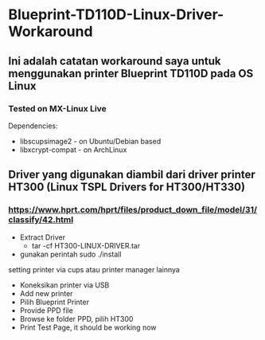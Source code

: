 # Blueprint-TD110D-Linux-Driver-Workaround

## Ini adalah catatan workaround saya untuk menggunakan printer Blueprint TD110D pada OS Linux
### Tested on MX-Linux Live

Dependencies:
- libscupsimage2 - on Ubuntu/Debian based
- libxcrypt-compat - on ArchLinux

## Driver yang digunakan diambil dari driver printer HT300 (Linux TSPL Drivers for HT300/HT330)
### https://www.hprt.com/hprt/files/product_down_file/model/31/classify/42.html

- Extract Driver
    - tar -cf HT300-LINUX-DRIVER.tar
- gunakan perintah sudo ./install

setting printer via cups atau printer manager lainnya
- Koneksikan printer via USB
- Add new printer
- Pilih Blueprint Printer
- Provide PPD file
- Browse ke folder PPD, pilih HT300
- Print Test Page, it should be working now
